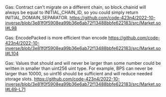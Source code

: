 Gas:
Contract can't migrate on a different chain, so block.chainid will always be equal to INITIAL_CHAIN_ID, so you could simply return INITIAL_DOMAIN_SEPARATOR.
https://github.com/code-423n4/2022-10-inverse/blob/3e81f0f5908ea99b36e6ab72f13488bbfe622183/src/Market.sol#L98

Gas:
EncodePacked is more efficient than encode
https://github.com/code-423n4/2022-10-inverse/blob/3e81f0f5908ea99b36e6ab72f13488bbfe622183/src/Market.sol#L104

Gas:
Values that should and will never be larger than some number could be written in smaller than uint256 uint type. 
For example, BPS can never be larger than 10000, so uint16 should be sufficient and will reduce needed storage slots.
https://github.com/code-423n4/2022-10-inverse/blob/3e81f0f5908ea99b36e6ab72f13488bbfe622183/src/Market.sol#L69-L71
